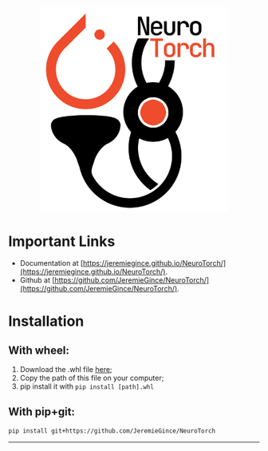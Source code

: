 <p align="center" width="100%">
    <img width="75%" src="images/neurotorch_logo.png">
</p>



# Important Links

  - Documentation at [https://jeremiegince.github.io/NeuroTorch/](https://jeremiegince.github.io/NeuroTorch/).
  - Github at [https://github.com/JeremieGince/NeuroTorch/](https://github.com/JeremieGince/NeuroTorch/).


# Installation

## With wheel:

   1. Download the .whl file [here](https://github.com/JeremieGince/NeuroTorch/tree/main/dist/NeuroTorch-0.0.0.1-py3-none-any.whl);
   2. Copy the path of this file on your computer;
   3. pip install it with ``` pip install [path].whl ```

## With pip+git:

```bash
pip install git+https://github.com/JeremieGince/NeuroTorch
```

---------------------------------------------------------------------------
